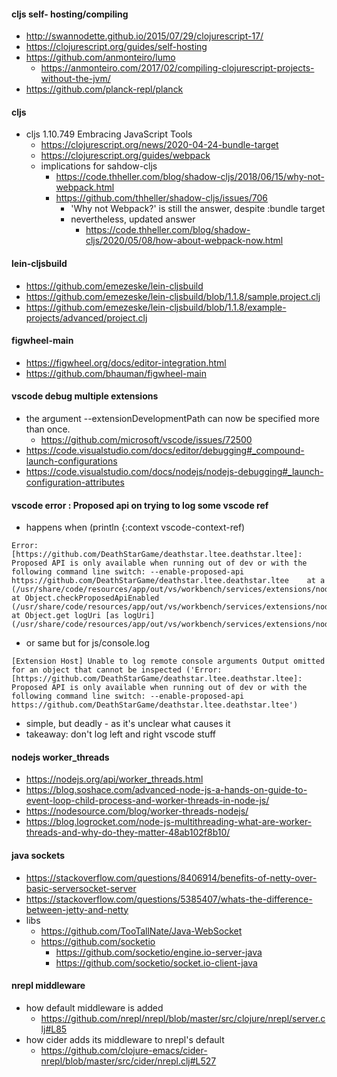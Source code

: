 
#### cljs self- hosting/compiling

- http://swannodette.github.io/2015/07/29/clojurescript-17/
- https://clojurescript.org/guides/self-hosting
- https://github.com/anmonteiro/lumo
    - https://anmonteiro.com/2017/02/compiling-clojurescript-projects-without-the-jvm/
- https://github.com/planck-repl/planck

#### cljs

- cljs 1.10.749 Embracing JavaScript Tools
    - https://clojurescript.org/news/2020-04-24-bundle-target
    - https://clojurescript.org/guides/webpack
    - implications for sahdow-cljs
        - https://code.thheller.com/blog/shadow-cljs/2018/06/15/why-not-webpack.html
        - https://github.com/thheller/shadow-cljs/issues/706
            - 'Why not Webpack?' is still the answer, despite :bundle target
            - nevertheless, updated answer
                - https://code.thheller.com/blog/shadow-cljs/2020/05/08/how-about-webpack-now.html

#### lein-cljsbuild

- https://github.com/emezeske/lein-cljsbuild
- https://github.com/emezeske/lein-cljsbuild/blob/1.1.8/sample.project.clj
- https://github.com/emezeske/lein-cljsbuild/blob/1.1.8/example-projects/advanced/project.clj


#### figwheel-main

- https://figwheel.org/docs/editor-integration.html
- https://github.com/bhauman/figwheel-main


#### vscode debug multiple extensions

- the argument --extensionDevelopmentPath can now be specified more than once.
    - https://github.com/microsoft/vscode/issues/72500
- https://code.visualstudio.com/docs/editor/debugging#_compound-launch-configurations
- https://code.visualstudio.com/docs/nodejs/nodejs-debugging#_launch-configuration-attributes


#### vscode error : Proposed api on trying to log some vscode ref

- happens when (println {:context vscode-context-ref)

```
Error: [https://github.com/DeathStarGame/deathstar.ltee.deathstar.ltee]: Proposed API is only available when running out of dev or with the following command line switch: --enable-proposed-api https://github.com/DeathStarGame/deathstar.ltee.deathstar.ltee    at a (/usr/share/code/resources/app/out/vs/workbench/services/extensions/node/extensionHostProcess.js:605:324)    at Object.checkProposedApiEnabled (/usr/share/code/resources/app/out/vs/workbench/services/extensions/node/extensionHostProcess.js:605:686)    at Object.get logUri [as logUri] (/usr/share/code/resources/app/out/vs/workbench/services/extensions/node/extensionHostProcess.js:876:651)
```

- or same but for js/console.log 

```
[Extension Host] Unable to log remote console arguments Output omitted for an object that cannot be inspected ('Error: [https://github.com/DeathStarGame/deathstar.ltee.deathstar.ltee]: Proposed API is only available when running out of dev or with the following command line switch: --enable-proposed-api https://github.com/DeathStarGame/deathstar.ltee.deathstar.ltee')
```

- simple, but deadly - as it's unclear what causes it
- takeaway: don't log left and right vscode stuff


#### nodejs worker_threads

- https://nodejs.org/api/worker_threads.html
- https://blog.soshace.com/advanced-node-js-a-hands-on-guide-to-event-loop-child-process-and-worker-threads-in-node-js/
- https://nodesource.com/blog/worker-threads-nodejs/
- https://blog.logrocket.com/node-js-multithreading-what-are-worker-threads-and-why-do-they-matter-48ab102f8b10/


#### java sockets

- https://stackoverflow.com/questions/8406914/benefits-of-netty-over-basic-serversocket-server
- https://stackoverflow.com/questions/5385407/whats-the-difference-between-jetty-and-netty
- libs
    - https://github.com/TooTallNate/Java-WebSocket
    - https://github.com/socketio
        - https://github.com/socketio/engine.io-server-java 
        - https://github.com/socketio/socket.io-client-java


#### nrepl middleware

- how default middleware is added
    - https://github.com/nrepl/nrepl/blob/master/src/clojure/nrepl/server.clj#L85
- how cider adds its middleware to nrepl's default
    - https://github.com/clojure-emacs/cider-nrepl/blob/master/src/cider/nrepl.clj#L527